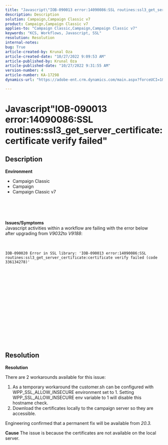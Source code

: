 ```yaml
---
title: "Javascript\"IOB-090013 error:14090086:SSL routines:ssl3_get_server_certificate:certificate verify failed\""
description: Description
solution: Campaign,Campaign Classic v7
product: Campaign,Campaign Classic v7
applies-to: "Campaign Classic,Campaign,Campaign Classic v7"
keywords: "KCS, Workflows, Javascript, SSL"
resolution: Resolution
internal-notes: 
bug: True
article-created-by: Krunal Oza
article-created-date: "10/27/2022 9:09:53 AM"
article-published-by: Krunal Oza
article-published-date: "10/27/2022 9:31:55 AM"
version-number: 4
article-number: KA-17298
dynamics-url: "https://adobe-ent.crm.dynamics.com/main.aspx?forceUCI=1&pagetype=entityrecord&etn=knowledgearticle&id=c6f6931b-d755-ed11-bba2-6045bd006c82"

---
```

# Javascript"IOB-090013 error:14090086:SSL routines:ssl3_get_server_certificate:certificate verify failed"

## Description

<b>Environment</b>
- Campaign Classic
- Campaign
- Campaign Classic v7

<br><br> <br><br><b>Issues/Symptoms</b>
<br>Javascript activities within a workflow are failing with the error below after upgrading from *V9032*to *V9188*: <br><br><br>

```
IOB-090020 Error in SSL library: 'IOB-090013 error:14090086:SSL routines:ssl3_get_server_certificate:certificate verify failed (code 336134278)'
```


<br> <br><br>
<br> <br><br> <br>

<br><br><br> <br><br> <br>

## Resolution


<b>Resolution</b>

There are 2 workarounds available for this issue:
1. As a temporary workaround the customer.sh can be configured with WPP_SSL_ALLOW_INSECURE environment set to 1. Setting WPP_SSL_ALLOW_INSECURE env variable to 1 will disable this hostname check. 
2. Download the certificates locally to the campaign server so they are accessible.

Engineering confirmed that a permanent fix will be available from *20.3.*



<b>Cause</b>
The issue is because the certificates are not available on the local server.
